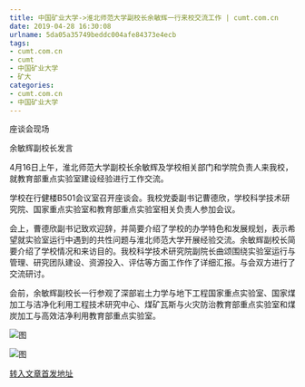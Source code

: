 ```yaml
---
title: 中国矿业大学->淮北师范大学副校长余敏辉一行来校交流工作 | cumt.com.cn
date: 2019-04-28 16:30:08
urlname: 5da05a35749beddc004afe84373e4ecb
tags: 
- cumt.com.cn
- cumt
- 中国矿业大学
- 矿大
categories:
- cumt.com.cn
- 中国矿业大学
---
```


座谈会现场

余敏辉副校长发言

4月16日上午，淮北师范大学副校长余敏辉及学校相关部门和学院负责人来我校，就教育部重点实验室建设经验进行工作交流。

学校在行健楼B501会议室召开座谈会。我校党委副书记曹德欣，学校科学技术研究院、国家重点实验室和教育部重点实验室相关负责人参加会议。

会上，曹德欣副书记致欢迎辞，并简要介绍了学校的办学特色和发展规划，表示希望就实验室运行中遇到的共性问题与淮北师范大学开展经验交流。余敏辉副校长简要介绍了学校情况和来访目的。我校科学技术研究院副院长曲颂围绕实验室运行与管理、研究团队建设、资源投入、评估等方面工作作了详细汇报。与会双方进行了交流研讨。

会前，余敏辉副校长一行参观了深部岩土力学与地下工程国家重点实验室、国家煤加工与洁净化利用工程技术研究中心、煤矿瓦斯与火灾防治教育部重点实验室和煤炭加工与高效洁净利用教育部重点实验室。

![图](http://xwzx.cumt.edu.cn/_upload/article/images/04/29/fc6b57ce439f8146460b67f2ec71/dec03aff-cdeb-4ac4-b646-bc58f2a2f54f.jpg)

![图](http://xwzx.cumt.edu.cn/_upload/article/images/04/29/fc6b57ce439f8146460b67f2ec71/c08c3808-8187-4800-9f0e-16eac247efff.jpg)

[转入文章首发地址](http://xwzx.cumt.edu.cn/ef/5c/c513a520028/page.htm)